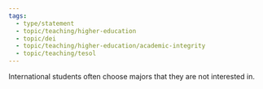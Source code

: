 ```yaml
---
tags: 
  - type/statement
  - topic/teaching/higher-education
  - topic/dei
  - topic/teaching/higher-education/academic-integrity
  - topic/teaching/tesol
---
```

International students often choose majors that they are not interested in.